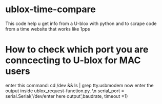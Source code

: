 # ublox-time-compare
This code help u get info from a U-blox with python and to scrape code from a time website that works like 1pps  



# How to check which port you are conncecting to U-blox for MAC users
enter this command: cd /dev && ls | grep tty.usbmodem
now enter the output inside ublox_request-function.py. \n
serial_port = serial.Serial('/dev/enter here output',baudrate, timeout =1)
